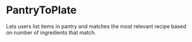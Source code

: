 # PantryToPlate
Lets users list items in pantry and matches the most relevant recipe based on number of ingredients that match.
